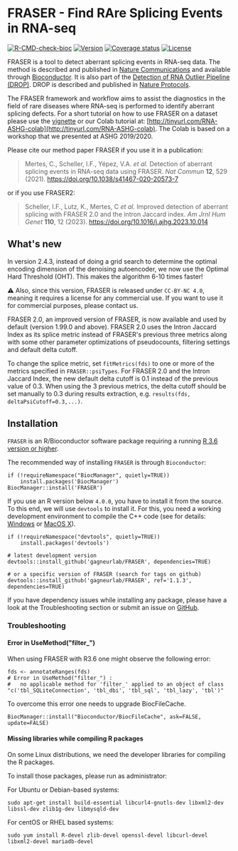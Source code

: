 # FRASER - Find RAre Splicing Events in RNA-seq

[![R-CMD-check-bioc](https://github.com/gagneurlab/FRASER/actions/workflows/check-bioc.yml/badge.svg?branch=master)](https://github.com/gagneurlab/FRASER/actions/workflows/check-bioc.yml)
[![Version](https://img.shields.io/github/v/release/gagneurlab/FRASER)](https://github.com/gagneurlab/FRASER/releases)
[![Coverage status](https://codecov.io/gh/gagneurlab/FRASER/branch/master/graph/badge.svg)](https://codecov.io/github/gagneurlab/FRASER/branch/master)
[![License](https://img.shields.io/badge/license-CC--BY--NC%204.0-green)](https://github.com/gagneurlab/FRASER/blob/master/LICENSE)

FRASER is a tool to detect aberrant splicing events in RNA-seq data. The method is described and published in [Nature Communications](https://doi.org/doi:10.1038/s41467-020-20573-7) and available through [Bioconductor](https://doi.org/doi:10.18129/B9.bioc.FRASER). It is also part of the [Detection of RNA Outlier Pipeline (DROP)](https://github.com/gagneurlab/drop). DROP is described and published in [Nature Protocols](https://doi.org/doi:10.1038/s41596-020-00462-5).
                                                                             
The FRASER framework and workflow aims to assist the diagnostics in the field of rare diseases where RNA-seq is performed to identify aberrant splicing defects. For a short tutorial on how to use FRASER on a dataset please use the [vignette](http://bioconductor.org/packages/release/bioc/vignettes/FRASER/inst/doc/FRASER.pdf) or our Colab tutorial at: [http://tinyurl.com/RNA-ASHG-colab](http://tinyurl.com/RNA-ASHG-colab). The Colab is based on a workshop that we presented at ASHG 2019/2020.

Please cite our method paper FRASER if you use it in a publication:

> Mertes, C., Scheller, I.F., Yépez, V.A. *et al.* Detection of aberrant splicing events in RNA-seq data using FRASER. *Nat Commun* **12**, 529 (2021). https://doi.org/10.1038/s41467-020-20573-7

or if you use FRASER2:

> Scheller, I.F., Lutz, K., Mertes, C *et al.* Improved detection of aberrant splicing with FRASER 2.0 and the intron Jaccard index. *Am Jrnl Hum Genet* **110**, 12 (2023). https://doi.org/10.1016/j.ajhg.2023.10.014

## What's new

In version 2.4.3, instead of doing a grid search to determine the optimal encoding dimension of the denoising autoencoder, we now use the Optimal Hard Threshold (OHT). This makes the algorithm 6-10 times faster!

⚠️ Also, since this version, FRASER is released under `CC-BY-NC 4.0`,  meaning it requires a license for any commercial use. If you want to use it for commercial purposes, please contact us.

FRASER 2.0, an improved version of FRASER, is now available and used by default (version 1.99.0 and above).
FRASER 2.0 uses the Intron Jaccard Index as its splice metric instead of FRASER's 
previous three metrics along with some other parameter optimizations of pseudocounts, 
filtering settings and default delta cutoff. 
 
To change the splice metric, set `fitMetrics(fds)` to one or more of the metrics 
specified in `FRASER::psiTypes`. For FRASER 2.0 and the Intron Jaccard Index, the 
new default delta cutoff is 0.1 instead of the previous value of 0.3. When using 
the 3 previous metrics, the delta cutoff should be set manually to 0.3 
during results extraction, e.g. `results(fds, deltaPsiCutoff=0.3,...)`.

## Installation

`FRASER` is an R/Bioconductor software package requiring a running 
[R 3.6 version or higher](https://cran.r-project.org/).

The recommended way of installing `FRASER` is through `Bioconductor`:
```
if (!requireNamespace("BiocManager", quietly=TRUE))
    install.packages('BiocManager')
BiocManager::install('FRASER')
```

If you use an R version below `4.0.0`, you have to install it from the source. 
To this end, we will use `devtools` to install it. For this, you need a 
working development environment to compile the C++ code (see for 
details: [Windows](https://cran.r-project.org/bin/windows/Rtools/)
or [MacOS X](https://cran.r-project.org/bin/macosx/tools/)).

```
if (!requireNamespace("devtools", quietly=TRUE))
    install.packages('devtools')

# latest development version
devtools::install_github('gagneurlab/FRASER', dependencies=TRUE)

# or a specific version of FRASER (search for tags on github)
devtools::install_github('gagneurlab/FRASER', ref='1.1.3', dependencies=TRUE)
```

If you have dependency issues while installing any package, please have a look
at the Troubleshooting section or submit an issue on 
[GitHub](https://github.com/gagneurlab/FRASER/issues).


### Troubleshooting

#### Error in UseMethod("filter_")
When using FRASER with R3.6 one might observe the following error:

```
fds <- annotateRanges(fds)
# Error in UseMethod("filter_") :
#   no applicable method for 'filter_' applied to an object of class "c('tbl_SQLiteConnection', 'tbl_dbi', 'tbl_sql', 'tbl_lazy', 'tbl')"
```

To overcome this error one needs to upgrade BiocFileCache.

```
BiocManager::install("Bioconductor/BiocFileCache", ask=FALSE, update=FALSE)
```

#### Missing libraries while compiling R packages

On some Linux distributions, we need the developer libraries for compiling the R packages.

To install those packages, please run as administrator: 

For Ubuntu or Debian-based systems:
```
sudo apt-get install build-essential libcurl4-gnutls-dev libxml2-dev libssl-dev zlib1g-dev libmysqld-dev
```

For centOS or RHEL based systems:
```
sudo yum install R-devel zlib-devel openssl-devel libcurl-devel libxml2-devel mariadb-devel
```
